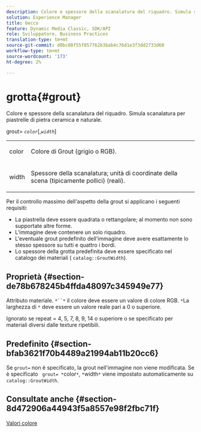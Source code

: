 ```yaml
---
description: Colore e spessore della scanalatura del riquadro. Simula scanalatura per piastrelle di pietra ceramica e naturale.
solution: Experience Manager
title: becco
feature: Dynamic Media Classic, SDK/API
role: Sviluppatore, Business Practices
translation-type: tm+mt
source-git-commit: d0bc88f55f857762b3bab4c76d1e3f3dd2733d60
workflow-type: tm+mt
source-wordcount: '173'
ht-degree: 2%

---
```



# grotta{#grout}

Colore e spessore della scanalatura del riquadro. Simula scanalatura per piastrelle di pietra ceramica e naturale.

grout= *`color`*[,*`width`*]

<table id="simpletable_302B78CFC8F14E0F962D1D2064AD1371"> 
 <tr class="strow"> 
  <td class="stentry"> <p> <span class="codeph"> <span class="varname"> color  </span> </span> </p> </td> 
  <td class="stentry"> <p>Colore di Grout (grigio o RGB). </p> </td> 
 </tr> 
 <tr class="strow"> 
  <td class="stentry"> <p> <span class="codeph"> <span class="varname"> width </span> </span> </p> </td> 
  <td class="stentry"> <p>Spessore della scanalatura; unità di coordinate della scena (tipicamente pollici) (reali). </p> </td> 
 </tr> 
</table>

Per il controllo massimo dell&#39;aspetto della grout si applicano i seguenti requisiti:

* La piastrella deve essere quadrata o rettangolare; al momento non sono supportate altre forme.
* L’immagine deve contenere un solo riquadro.
* L&#39;eventuale grout predefinito dell&#39;immagine deve avere esattamente lo stesso spessore su tutti e quattro i bordi.
* Lo spessore della grotta predefinita deve essere specificato nel catalogo dei materiali ( `catalog::GroutWidth`).

## Proprietà {#section-de78b678245b4ffda48097c345949e77}

Attributo materiale. `*``*` il colore deve essere un valore di colore RGB. `*`La larghezza di `*`  deve essere un valore reale pari a 0 o superiore.

Ignorato se repeat = 4, 5, 7, 8, 9, 14 o superiore o se specificato per materiali diversi dalle texture ripetibili.

## Predefinito {#section-bfab3621f70b4489a21994ab11b20cc6}

Se `grout=` non è specificato, la grout nell&#39;immagine non viene modificata. Se è specificato ` grout= *`color`*`, `*`width`*` viene impostato automaticamente su `catalog::GroutWidth`.

## Consultate anche {#section-8d472906a44943f5a8557e98f2fbc71f}

[Valori colore](../../../../../ir-api/http-protocol/image-rendering-api-ref/c-ir-http-protocol-ref/c-ir-http-protocol-syntax-and-features/r-ir-color-values.md#reference-657f95c0841742d2a55a48bc938303f6)
